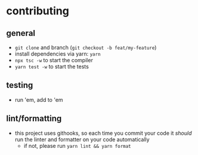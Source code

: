 # contributing

## general

- `git clone` and branch (`git checkout -b feat/my-feature`)
- install dependencies via yarn: `yarn`
- `npx tsc -w` to start the compiler
- `yarn test -w` to start the tests

## testing

- run 'em, add to 'em

## lint/formatting

- this project uses githooks, so each time you commit your code it _should_ run the linter and formatter on your code automatically
  - if not, please run `yarn lint && yarn format`
